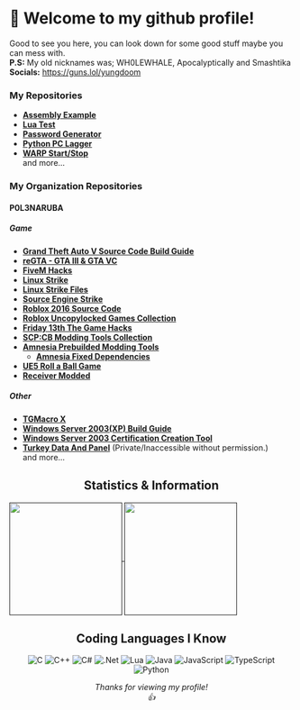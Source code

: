 # 👋 Welcome to my github profile!
Good to see you here, you can look down for some good stuff maybe you can mess with.<br>
**P.S:** My old nicknames was; WH0LEWHALE, Apocalyptically and Smashtika<br>
**Socials:** https://guns.lol/yungdoom


### My Repositories
  + **[Assembly Example](https://github.com/yungDoom/assembly-example)**
  + **[Lua Test](https://github.com/yungDoom/lua-test)**
  + **[Password Generator](https://github.com/yungDoom/Password-Generator)**
  + **[Python PC Lagger](https://github.com/yungDoom/python-pc-lagger)**
  + **[WARP Start/Stop](https://github.com/yungDoom/WARP-StartStop)**<br>
  and more...

### My Organization Repositories

#### P0L3NARUBA
  ##### Game
  + **[Grand Theft Auto V Source Code Build Guide](https://github.com/voyageprofessor/gtav-sourcecode-build-guide)**
  + **[reGTA - GTA III & GTA VC](https://github.com/P0L3NARUBA/reGTA)**
  + **[FiveM Hacks](https://github.com/P0L3NARUBA/fivem-hacks)**
  + **[Linux Strike](https://github.com/P0L3NARUBA/Linux-Strike)**
  + **[Linux Strike Files](https://github.com/P0L3NARUBA/Linux-Strike-Files)**
  + **[Source Engine Strike](https://github.com/P0L3NARUBA/source-engine-strike)**
  + **[Roblox 2016 Source Code](https://github.com/P0L3NARUBA/roblox-2016-source-code)**
  + **[Roblox Uncopylocked Games Collection](https://github.com/P0L3NARUBA/roblox-uncopylocked-games)**
  + **[Friday 13th The Game Hacks](https://github.com/P0L3NARUBA/friday-13th-game-hacks)**
  + **[SCP:CB Modding Tools Collection](https://github.com/P0L3NARUBA/scp-mt-collection)**
  + **[Amnesia Prebuilded Modding Tools](https://github.com/P0L3NARUBA/amnesia-tdd-modding-tools)**
     + **[Amnesia Fixed Dependencies](https://github.com/P0L3NARUBA/amnesia-tdd-amfp-dependencies)**
  +  **[UE5 Roll a Ball Game](https://github.com/P0L3NARUBA/ue5-roll-a-ball-game)**
  + **[Receiver Modded](https://github.com/P0L3NARUBA/Receiver-Modded)**

  ##### Other
   + **[TGMacro X](https://github.com/P0L3NARUBA/TGMacro-X/)**
   + **[Windows Server 2003(XP) Build Guide](https://github.com/P0L3NARUBA/win-2k3-build-guide)**
   + **[Windows Server 2003 Certification Creation Tool](https://github.com/P0L3NARUBA/win-2k3-certutil)**
   + **[Turkey Data And Panel]()** (Private/Inaccessible without permission.)<br>
  and more...


<h2 align="center">Statistics & Information</h2>

<a href="">
  <img height=200 align="center" src="https://github-readme-stats-git-masterorgs-github-readme-stats-team.vercel.app/api?username=yungDoom&theme=transparent&card_width=400&include_orgs=true" />
</a>
<a href="">
  <img height=200 align="center" src="https://github-readme-stats-git-masterorgs-github-readme-stats-team.vercel.app/api/top-langs?username=yungDoom&layout=compact&langs_count=8&card_width=353&theme=transparent&include_orgs=true" />
</a>


<h2 align="center">Coding Languages I Know</h2>

<div align="center"> 

![C](https://img.shields.io/badge/c-808080.svg?style=for-the-badge&logo=c&logoColor=white) ![C++](https://img.shields.io/badge/c++-%2300599C.svg?style=for-the-badge&logo=c%2B%2B&logoColor=white) ![C#](https://img.shields.io/badge/c%23-%23239120.svg?style=for-the-badge&logo=sharp&logoColor=white) ![.Net](https://img.shields.io/badge/.NET-5C2D91?style=for-the-badge&logo=.net&logoColor=white) ![Lua](https://img.shields.io/badge/lua-%232C2D72.svg?style=for-the-badge&logo=lua&logoColor=white) ![Java](https://img.shields.io/badge/java-%23ED8B00.svg?style=for-the-badge&logo=openjdk&logoColor=white) ![JavaScript](https://img.shields.io/badge/JavaScript-323330?style=for-the-badge&logo=javascript&logoColor=F7DF1E) ![TypeScript](https://img.shields.io/badge/TypeScript-007acc?style=for-the-badge&logo=typescript&logoColor=ffffff) ![Python](https://img.shields.io/badge/python-3670A0?style=for-the-badge&logo=python&logoColor=ffdd54)



*<div align="center">Thanks for viewing my profile! <br>👍</div>*
